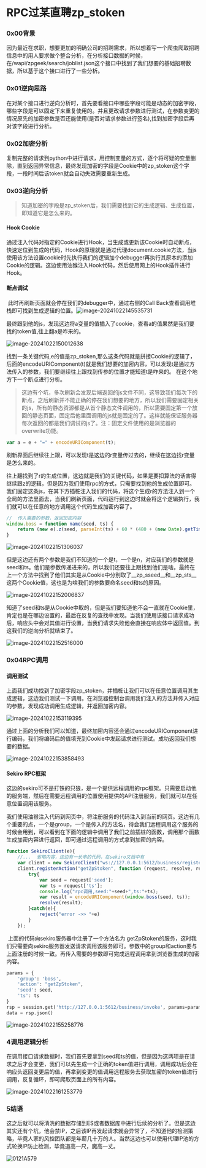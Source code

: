 # RPC过某直聘zp_stoken

### 0x00背景

​	因为最近在求职，想要更加的明确公司的招聘需求，所以想着写一个爬虫爬取招聘信息中的用人要求做个整合分析，在分析接口数据的时候，在/wapi/zpgeek/search/joblist.json这个接口中找到了我们想要的基础招聘数据，所以基于这个接口进行了一些分析。

### 0x01逆向思路

​	在对某个接口进行逆向分析时，首先要看接口中哪些字段可能是动态的加密字段，哪些字段是可以固定下来重复使用的。并且更改请求参数进行测试，在参数变更的情况原先的加密参数是否还能使用(是否对请求参数进行签名),找到加密字段后再对该字段进行分析。

### 0x02加密分析

​	复制完整的请求到python中进行请求，用控制变量的方式，逐个将可疑的变量删除，直到返回异常信息，最终发现加密的字段是Cookie中的zp_stoken这个字段，一段时间后该token就会自动失效需要重新生成。

### 0x03逆向分析

> ​	知道加密的字段是zp_stoken后，我们需要找到它的生成逻辑、生成位置，即知道它是怎么来的。

#### Hook Cookie

​	通过注入代码对指定的Cookie进行Hook，当生成或更新该Cookie时自动断点，快速定位到生成的代码，Hook的原理就是通过代理document.cookie方法，当js使用该方法设置cookie时先执行我们的逻辑加个debugger再执行其原本的添加Cookie的逻辑。这边使用油猴注入Hook代码，然后使用网上的Hook插件进行Hook。

#### 断点调试

​	此时再刷新页面就会停在我们的debugger中，通过右侧的Call Back查看调用堆栈即可找到生成逻辑的位置。![image-20241022145535731](RPC过某直聘zp_stoken.assets\image-20241022145535731.png)

最终跟到他的js，发现这边将a变量的值插入了cookie，查看a的值果然是我们要找的token值,往上翻a是咋来的。

![image-20241022150012638](RPC过某直聘zp_stoken.assets/image-20241022150012638.png)

​		找到一条关键代码,e的值是zp_stoken,那么这条代码就是拼接Cookie的逻辑了，后面的encodeURIComponent(t)就是我们想要的加密内容，可以发现t是通过方法传入的参数，我们要继续往上跟找到传参的位置才能知道t是咋来的。 在这个地方下一个断点进行分析。

> ​	这边有个坑，多次刷新会发现后端返回的js文件不同，这导致我们每次下的断点，之后刷新并不能正确的停在我们想要的地方，所以我们需要固定相关的js，所有的静态资源都是从首个静态文件调用的，所以需要固定第一个放回的静态页面，固定后他里面调用的js就是固定的了。这样就能保证服务器每次返回的都是我们调试的js了。注：固定文件使用的是浏览器的overwrite功能。

```js
var a = e + "=" + encodeURIComponent(t);
```

​		刷新界面后继续往上跟，可以发现t是这边的r变量传过去的，继续在这边找r变量是怎么来的。

​	往上翻找到了r的生成位置，这边就是我们的关键代码，如果是要扣算法的话害得继续跟z的逻辑，但是因为我们使用rpc的方式，只需要找到他的生成位置即可。我们固定这条js，在其下方插桩注入我们的代码，将这个生成r的方法注入到一个全局的方法里面去，当我们刷新页面，代码运行到这边时就会将这个逻辑执行，我们就可以在任意的地方调用这个代码生成加密内容了。

```js
//  传入需要的参数，返回加密内容
window.boss = function name(seed, ts) {
    return (new e).z(seed, parseInt(ts) + 60 * (480 + (new Date).getTimezoneOffset()) * 1e3)
}
```

![image-20241022151306037](RPC过某直聘zp_stoken.assets/image-20241022151306037.png)

​	但是这边还有两个参数是我们不知道的一个是t，一个是n，对应我们的参数就是seed和ts。他们是参数传递进来的，所以我们还要往上跟找到他们是啥。最终在上一个方法中找到了他们其实是从Cookie中分别取了__zp_sseed__和__zp_sts__这两个Cookie值，这也是为啥我们的参数要命名seed和ts的原因。

![image-20241022152006837](RPC过某直聘zp_stoken.assets/image-20241022152006837.png)

​	知道了seed和ts是从Cookie中取的，但是我们要知道他不会一直就在Cookie里，肯定也是在哪边设置的，最后在反复的查找中发现。当我们使用该接口请求成功后，响应头中会对其值进行设置，当我们请求失败他会直接在响应体中返回值。到这我们的逆向分析就结束了。

![image-20241022152516000](RPC过某直聘zp_stoken.assets/image-20241022152516000.png)

### 0x04RPC调用

#### 调用测试

​	上面我们成功找到了加密字段zp_stoken，并插桩让我们可以在任意位置调用其生成逻辑，这边我们测试一下调用。在浏览器控制台调用我们注入的方法并传入对应的参数，发现成功调用生成逻辑，并返回加密内容。

![image-20241022153119395](RPC过某直聘zp_stoken.assets/image-20241022153119395.png)

​	通过上面的分析我们可以知道，最终加密内容还会通过encodeURIComponent进行编码，我们将编码后的值填充到Cookie中发起请求进行测试。成功返回我们想要的数据。

![image-20241022153858493](RPC过某直聘zp_stoken.assets/image-20241022153858493.png)

#### Sekiro RPC框架

​	这边的sekiro可不是打铁的只狼，是一个提供远程调用的rpc框架。只需要启动他的服务端，然后在需要远程调用的位置使用提供的API注册服务，我们就可以在任意位置调用该服务。

​	我们使用油猴注入代码到网页中，将注册服务的代码注入到当前的网页。这边有几个重要的点，一个是group，一个是传入的方法名，待会我们远程调用这个服务的时候会用到，可以看到在下面的逻辑中调用了我们之前插桩的函数，调用那个函数生成加密内容进行返回，即可通过远程调用的方式拿到加密的内容。

```js
function SekiroClient(e){
    //...  省略内容，这边有一长串的代码，在sekiro文档中有
    var client = new SekiroClient("ws://127.0.0.1:5612/business/register?group=boss&clientId=" + Math.random());
    client.registerAction("getZpStoken", function (request, resolve, reject) {
        try{
            var seed = request['seed'];
            var ts = request['ts'];
            console.log("rpc调用,seed:"+seed+",ts:"+ts);
            var result = encodeURIComponent(window.boss(seed, ts));
            resolve(result);
        }catch(e){
            reject("error ->> "+e)
        }
    });
```

​	上面的代码向sekiro服务器中注册了一个方法名为 getZpStoken的服务，这时我们只需要向sekiro服务器发送请求调用该服务即可。参数中的group和action要与上面注册的时候一致。再传入需要的参数即可完成远程调用拿到浏览器生成的加密内容。

```python
params = {
    'group': 'boss',
    'action': "getZpStoken",
    'seed': seed,
    'ts': ts
}
rsp = session.get('http://127.0.0.1:5612/business/invoke', params=params)
data = rsp.json()
```

![image-20241022155258776](RPC过某直聘zp_stoken.assets/image-20241022155258776.png)

### 4调用逻辑分析

​	在调用接口请求数据时，我们首先要拿到seed和ts的值，但是因为这两项是在请求之后才会变更，我们可以先生成一个正确的token值进行调用，调用成功后会在响应头返回变更后的值，再拿到变更的值调用远程服务去获取加密的token值进行调用，反复循环，即可爬取页面上的所有内容。

![image-20241022161253779](RPC过某直聘zp_stoken.assets/image-20241022161253779.png)

### 5结语

​	这之后就可以将清洗的数据存储到ES或者数据库中进行后续的分析了。但是这边其实还有个坑，他会禁IP，之后该IP再发起请求就会异常了，不知道他的检测策略，毕竟人家的风控团队都是年薪几十万的人。当然这边也可以使用代理IP池的方式轮换IP防止检测，毕竟道高一尺，魔高一丈。

![0121A579](RPC过某直聘zp_stoken.assets/0121A579.gif)
